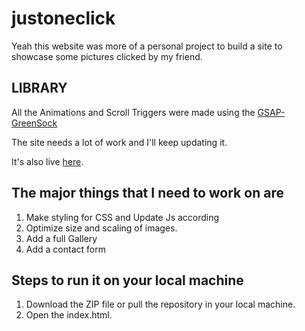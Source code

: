# justoneclick

Yeah this website was more of a personal project to build a site to showcase some pictures clicked by my friend.

## LIBRARY

All the Animations and Scroll Triggers were made using the [GSAP-GreenSock](https://greensock.com/gsap/)

The site needs a lot of work and I'll keep updating it.

It's also live [here](https://justoneclick.netlify.app/).

## The major things that I need to work on are
1. Make styling for CSS and Update Js according
2. Optimize size and scaling of images.
3. Add a full Gallery 
4. Add a contact form

## Steps to run it on your local machine

1. Download the ZIP file or pull the repository in your local machine.
2. Open the index.html.
